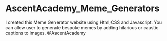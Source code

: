 # AscentAcademy_Meme_Generators
I created this Meme Generator website using Html,CSS and Javascript. You can allow user to generate bespoke memes by adding hilarious or caustic captions to images. @AscentAcademy
